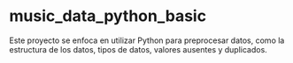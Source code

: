 # music_data_python_basic
Este proyecto se enfoca en utilizar Python para preprocesar datos, como la estructura de los datos, tipos de datos, valores ausentes y duplicados.
